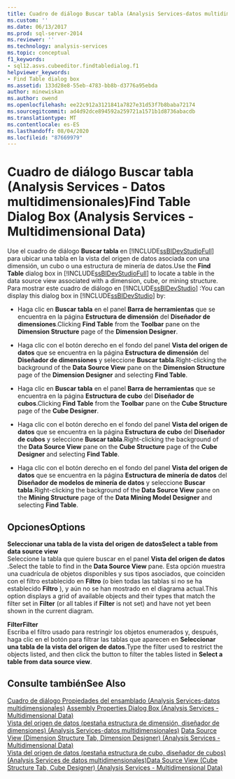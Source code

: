 ```yaml
---
title: Cuadro de diálogo Buscar tabla (Analysis Services-datos multidimensionales) | Microsoft Docs
ms.custom: ''
ms.date: 06/13/2017
ms.prod: sql-server-2014
ms.reviewer: ''
ms.technology: analysis-services
ms.topic: conceptual
f1_keywords:
- sql12.asvs.cubeeditor.findtabledialog.f1
helpviewer_keywords:
- Find Table dialog box
ms.assetid: 133d28e8-55eb-4783-bb8b-d3776a95ebda
author: minewiskan
ms.author: owend
ms.openlocfilehash: ee22c912a3121841a7827e31d53f7b8baba72174
ms.sourcegitcommit: ad4d92dce894592a259721a1571b1d8736abacdb
ms.translationtype: MT
ms.contentlocale: es-ES
ms.lasthandoff: 08/04/2020
ms.locfileid: "87669979"
---
```

# <a name="find-table-dialog-box-analysis-services---multidimensional-data"></a><span data-ttu-id="b95bd-102">Cuadro de diálogo Buscar tabla (Analysis Services - Datos multidimensionales)</span><span class="sxs-lookup"><span data-stu-id="b95bd-102">Find Table Dialog Box (Analysis Services - Multidimensional Data)</span></span>
  <span data-ttu-id="b95bd-103">Use el cuadro de diálogo **Buscar tabla** en [!INCLUDE[ssBIDevStudioFull](../includes/ssbidevstudiofull-md.md)] para ubicar una tabla en la vista del origen de datos asociada con una dimensión, un cubo o una estructura de minería de datos.</span><span class="sxs-lookup"><span data-stu-id="b95bd-103">Use the **Find Table** dialog box in [!INCLUDE[ssBIDevStudioFull](../includes/ssbidevstudiofull-md.md)] to locate a table in the data source view associated with a dimension, cube, or mining structure.</span></span> <span data-ttu-id="b95bd-104">Para mostrar este cuadro de diálogo en [!INCLUDE[ssBIDevStudio](../includes/ssbidevstudio-md.md)] :</span><span class="sxs-lookup"><span data-stu-id="b95bd-104">You can display this dialog box in [!INCLUDE[ssBIDevStudio](../includes/ssbidevstudio-md.md)] by:</span></span>  
  
-   <span data-ttu-id="b95bd-105">Haga clic en **Buscar tabla** en el panel **Barra de herramientas** que se encuentra en la página **Estructura de dimensión** del **Diseñador de dimensiones**.</span><span class="sxs-lookup"><span data-stu-id="b95bd-105">Clicking **Find Table** from the **Toolbar** pane on the **Dimension Structure** page of the **Dimension Designer**.</span></span>  
  
-   <span data-ttu-id="b95bd-106">Haga clic con el botón derecho en el fondo del panel **Vista del origen de datos** que se encuentra en la página **Estructura de dimensión** del **Diseñador de dimensiones** y seleccione **Buscar tabla**.</span><span class="sxs-lookup"><span data-stu-id="b95bd-106">Right-clicking the background of the **Data Source View** pane on the **Dimension Structure** page of the **Dimension Designer** and selecting **Find Table**.</span></span>  
  
-   <span data-ttu-id="b95bd-107">Haga clic en **Buscar tabla** en el panel **Barra de herramientas** que se encuentra en la página **Estructura de cubo** del **Diseñador de cubos**.</span><span class="sxs-lookup"><span data-stu-id="b95bd-107">Clicking **Find Table** from the **Toolbar** pane on the **Cube Structure** page of the **Cube Designer**.</span></span>  
  
-   <span data-ttu-id="b95bd-108">Haga clic con el botón derecho en el fondo del panel **Vista del origen de datos** que se encuentra en la página **Estructura de cubo** del **Diseñador de cubos** y seleccione **Buscar tabla**.</span><span class="sxs-lookup"><span data-stu-id="b95bd-108">Right-clicking the background of the **Data Source View** pane on the **Cube Structure** page of the **Cube Designer** and selecting **Find Table**.</span></span>  
  
-   <span data-ttu-id="b95bd-109">Haga clic con el botón derecho en el fondo del panel **Vista del origen de datos** que se encuentra en la página **Estructura de minería de datos** del **Diseñador de modelos de minería de datos** y seleccione **Buscar tabla**.</span><span class="sxs-lookup"><span data-stu-id="b95bd-109">Right-clicking the background of the **Data Source View** pane on the **Mining Structure** page of the **Data Mining Model Designer** and selecting **Find Table**.</span></span>  
  
## <a name="options"></a><span data-ttu-id="b95bd-110">Opciones</span><span class="sxs-lookup"><span data-stu-id="b95bd-110">Options</span></span>  
 <span data-ttu-id="b95bd-111">**Seleccionar una tabla de la vista del origen de datos**</span><span class="sxs-lookup"><span data-stu-id="b95bd-111">**Select a table from data source view**</span></span>  
 <span data-ttu-id="b95bd-112">Seleccione la tabla que quiere buscar en el panel **Vista del origen de datos** .</span><span class="sxs-lookup"><span data-stu-id="b95bd-112">Select the table to find in the **Data Source View** pane.</span></span> <span data-ttu-id="b95bd-113">Esta opción muestra una cuadrícula de objetos disponibles y sus tipos asociados, que coinciden con el filtro establecido en **Filtro** (o bien todas las tablas si no se ha establecido **Filtro** ), y aún no se han mostrado en el diagrama actual.</span><span class="sxs-lookup"><span data-stu-id="b95bd-113">This option displays a grid of available objects and their types that match the filter set in **Filter** (or all tables if **Filter** is not set) and have not yet been shown in the current diagram.</span></span>  
  
 <span data-ttu-id="b95bd-114">**Filter**</span><span class="sxs-lookup"><span data-stu-id="b95bd-114">**Filter**</span></span>  
 <span data-ttu-id="b95bd-115">Escriba el filtro usado para restringir los objetos enumerados y, después, haga clic en el botón para filtrar las tablas que aparecen en **Seleccionar una tabla de la vista del origen de datos**.</span><span class="sxs-lookup"><span data-stu-id="b95bd-115">Type the filter used to restrict the objects listed, and then click the button to filter the tables listed in **Select a table from data source view**.</span></span>  
  
## <a name="see-also"></a><span data-ttu-id="b95bd-116">Consulte también</span><span class="sxs-lookup"><span data-stu-id="b95bd-116">See Also</span></span>  
 <span data-ttu-id="b95bd-117">[Cuadro de diálogo Propiedades del ensamblado &#40;Analysis Services-datos multidimensionales&#41;](assembly-properties-dialog-box-analysis-services-multidimensional-data.md) </span><span class="sxs-lookup"><span data-stu-id="b95bd-117">[Assembly Properties Dialog Box &#40;Analysis Services - Multidimensional Data&#41;](assembly-properties-dialog-box-analysis-services-multidimensional-data.md) </span></span>  
 <span data-ttu-id="b95bd-118">[Vista del origen de datos &#40;pestaña estructura de dimensión, diseñador de dimensiones&#41; &#40;Analysis Services-datos multidimensionales&#41;](datasource-view-dimension-designer-analysis-services-multidimensional-data.md) </span><span class="sxs-lookup"><span data-stu-id="b95bd-118">[Data Source View &#40;Dimension Structure Tab, Dimension Designer&#41; &#40;Analysis Services - Multidimensional Data&#41;](datasource-view-dimension-designer-analysis-services-multidimensional-data.md) </span></span>  
 [<span data-ttu-id="b95bd-119">Vista del origen de datos &#40;pestaña estructura de cubo, diseñador de cubos&#41; &#40;Analysis Services de datos multidimensionales&#41;</span><span class="sxs-lookup"><span data-stu-id="b95bd-119">Data Source View &#40;Cube Structure Tab, Cube Designer&#41; &#40;Analysis Services - Multidimensional Data&#41;</span></span>](data-source-view-cube-designer-analysis-services-multidimensional-data.md)  
  
  
